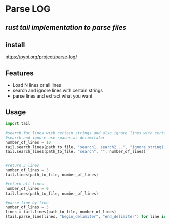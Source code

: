 # Parse LOG
## _rust tail implementation to parse files_

## install
https://pypi.org/project/parse-log/

## Features

- Load N lines or all lines
- search and ignore lines with certain strings
- parse lines and extract what you want

## Usage
```python
import tail

#search for lines with certain strings and also ignore lines with certain strings
#search and ignore use spaces as delimitator
number_of_lines = 10
tail.search_lines(path_to_file, "search1, search2...", "ignore_string1, ignore_string2...", number_of_lines)
tail.search_lines(path_to_file, "search", "", number_of_lines)


#return 3 lines
number_of_lines = 3
tail.lines(path_to_file, number_of_lines)

#return all lines
number_of_lines = 0
tail.lines(path_to_file, number_of_lines)

#parse line by line
number_of_lines = 3
lines = tail.lines(path_to_file, number_of_lines)
[tail.parse_line(lines, "begin_delimiter", "end_delimiter") for line in lines]
```
